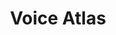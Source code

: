 ---
Voice Atlas: Voice Atlas
description: natural language processing integration with Jupyter notebook
shortname: voiceatlas
timestamp: Fri, 04 Feb 2022 17:09:21 GMT
title: Voice Atlas
uuid: 1bcebe26-9235-4d85-a4be-2253697e4886
website_link: https://voiceatlas.com/
---